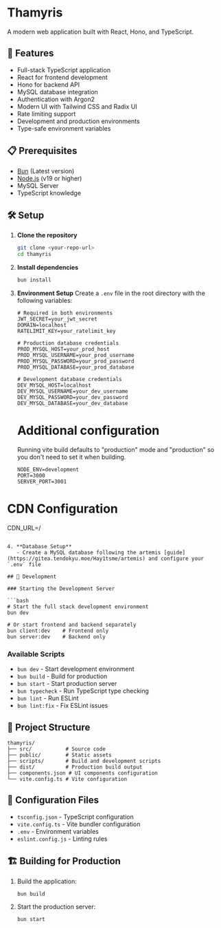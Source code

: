 # Thamyris

A modern web application built with React, Hono, and TypeScript.

## 🚀 Features

- Full-stack TypeScript application
- React for frontend development
- Hono for backend API
- MySQL database integration
- Authentication with Argon2
- Modern UI with Tailwind CSS and Radix UI
- Rate limiting support
- Development and production environments
- Type-safe environment variables

## 📋 Prerequisites

- [Bun](https://bun.sh/) (Latest version)
- [Node.js](https://nodejs.org/) (v19 or higher)
- MySQL Server
- TypeScript knowledge

## 🛠 Setup

1. **Clone the repository**

   ```bash
   git clone <your-repo-url>
   cd thamyris
   ```

2. **Install dependencies**

   ```bash
   bun install
   ```

3. **Environment Setup**
   Create a `.env` file in the root directory with the following variables:

   ```env
   # Required in both environments
   JWT_SECRET=your_jwt_secret
   DOMAIN=localhost
   RATELIMIT_KEY=your_ratelimit_key

   # Production database credentials
   PROD_MYSQL_HOST=your_prod_host
   PROD_MYSQL_USERNAME=your_prod_username
   PROD_MYSQL_PASSWORD=your_prod_password
   PROD_MYSQL_DATABASE=your_prod_database

   # Development database credentials
   DEV_MYSQL_HOST=localhost
   DEV_MYSQL_USERNAME=your_dev_username
   DEV_MYSQL_PASSWORD=your_dev_password
   DEV_MYSQL_DATABASE=your_dev_database
   ```

   # Additional configuration

   Running vite build defaults to "production" mode and "production" so you don't need to set it when building.

   ```env
   NODE_ENV=development
   PORT=3000
   SERVER_PORT=3001
   ```

# CDN Configuration

CDN_URL=/

````

4. **Database Setup**
   - Create a MySQL database following the artemis [guide](https://gitea.tendokyu.moe/Hay1tsme/artemis) and configure your `.env` file

## 🚀 Development

### Starting the Development Server

```bash
# Start the full stack development environment
bun dev

# Or start frontend and backend separately
bun client:dev    # Frontend only
bun server:dev    # Backend only
````

### Available Scripts

- `bun dev` - Start development environment
- `bun build` - Build for production
- `bun start` - Start production server
- `bun typecheck` - Run TypeScript type checking
- `bun lint` - Run ESLint
- `bun lint:fix` - Fix ESLint issues

## 📁 Project Structure

```
thamyris/
├── src/           # Source code
├── public/        # Static assets
├── scripts/       # Build and development scripts
├── dist/          # Production build output
├── components.json # UI components configuration
└── vite.config.ts # Vite configuration
```

## 🔧 Configuration Files

- `tsconfig.json` - TypeScript configuration
- `vite.config.ts` - Vite bundler configuration
- `.env` - Environment variables
- `eslint.config.js` - Linting rules

## 🏗 Building for Production

1. Build the application:

   ```bash
   bun build
   ```

2. Start the production server:
   ```bash
   bun start
   ```
